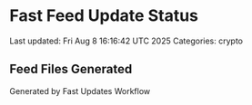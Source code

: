 # Fast Feed Update Status
Last updated: Fri Aug  8 16:16:42 UTC 2025
Categories: crypto

## Feed Files Generated

Generated by Fast Updates Workflow
